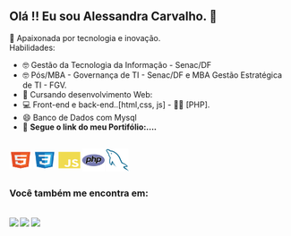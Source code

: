 ## Olá !! Eu sou Alessandra Carvalho. 👋
👋 Apaixonada por tecnologia e inovação.<br>
Habilidades:
- 🤓 Gestão da Tecnologia da Informação - Senac/DF
- 🤓 Pós/MBA - Governança de TI - Senac/DF e MBA Gestão Estratégica de TI - FGV.
- 🌱 Cursando desenvolvimento Web:
- 💻 Front-end e back-end..[html,css, js] - 🐘🐍 [PHP].
- 😄 Banco de Dados com Mysql
- 📂 <b>Segue o link do meu Portifólio:<b/>....

<div style="display: inline_block"><br>
  
  <img align="center" alt="Rafa-HTML" height="30" width="40" src="https://raw.githubusercontent.com/devicons/devicon/master/icons/html5/html5-original.svg">
  <img align="center" alt="Rafa-CSS" height="30" width="40" src="https://raw.githubusercontent.com/devicons/devicon/master/icons/css3/css3-original.svg">
  <img align="center" alt="Rafa-Js" height="30" width="40" src="https://raw.githubusercontent.com/devicons/devicon/master/icons/javascript/javascript-plain.svg">
  <img align="center" alt="Rafa-PHP" height="40" width="40" src="https://raw.githubusercontent.com/devicons/devicon/master/icons/php/php-original.svg">
<!--  <img align="center" alt="Rafa-Python" height="30" width="40" src="https://raw.githubusercontent.com/devicons/devicon/master/icons/python/python-original.svg"> -->
  <img align="center" alt="Rafa-mysql" height="40" width="40" src="https://raw.githubusercontent.com/devicons/devicon/master/icons/mysql/mysql-original.svg">

</div>

  ##
<div> 
  <h3>Você também me encontra em:</h3> <br/>
 <a href="https://instagram.com/ale09.carvalho" target="_blank"><img src="https://img.shields.io/badge/-Instagram-%23E4405F?style=for-the-badge&logo=instagram&logoColor=white" target="_blank"></a>
 <a href = "mailto:contatoale09.carvalho@gmail.com"><img src="https://img.shields.io/badge/-Gmail-%23333?style=for-the-badge&logo=gmail&logoColor=white" target="_blank"></a>
 <a href="https://www.linkedin.com/in/ale-carvalho-costa" target="_blank"><img src="https://img.shields.io/badge/-LinkedIn-%230077B5?style=for-the-badge&logo=linkedin&logoColor=white" target="_blank"></a> 
  
</div>

